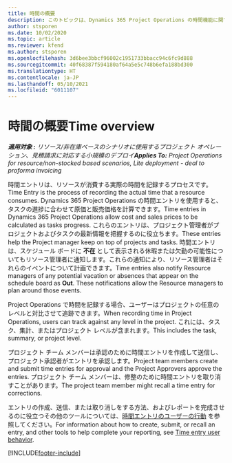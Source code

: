 ```yaml
---
title: 時間の概要
description: このトピックは、Dynamics 365 Project Operations の時間機能に関する情報を提供します。
author: stsporen
ms.date: 10/02/2020
ms.topic: article
ms.reviewer: kfend
ms.author: stsporen
ms.openlocfilehash: 3d6bee3bbcf96002c1951733bbacc94c6fc9d888
ms.sourcegitcommit: 40f68387f594180af64a5e5c748b6efa188bd300
ms.translationtype: HT
ms.contentlocale: ja-JP
ms.lasthandoff: 05/10/2021
ms.locfileid: "6011107"
---
```

# <a name="time-overview"></a><span data-ttu-id="9f801-103">時間の概要</span><span class="sxs-lookup"><span data-stu-id="9f801-103">Time overview</span></span>

<span data-ttu-id="9f801-104">_**適用対象 :** リソース/非在庫ベースのシナリオに使用するプロジェクト オペレーション、見積請求に対応する小規模のデプロイ_</span><span class="sxs-lookup"><span data-stu-id="9f801-104">_**Applies To:** Project Operations for resource/non-stocked based scenarios, Lite deployment - deal to proforma invoicing_</span></span>

<span data-ttu-id="9f801-105">時間エントリは、リソースが消費する実際の時間を記録するプロセスです。</span><span class="sxs-lookup"><span data-stu-id="9f801-105">Time Entry is the process of recording the actual time that a resource consumes.</span></span> <span data-ttu-id="9f801-106">Dynamics 365 Project Operations の時間エントリを使用すると、タスクの進捗に合わせて原価と販売価格を計算できます。</span><span class="sxs-lookup"><span data-stu-id="9f801-106">Time entries in Dynamics 365 Project Operations allow cost and sales prices to be calculated as tasks progress.</span></span> <span data-ttu-id="9f801-107">これらのエントリは、プロジェクト管理者がプロジェクトおよびタスクの最新情報を把握するのに役立ちます。</span><span class="sxs-lookup"><span data-stu-id="9f801-107">These entries help the Project manager keep on top of projects and tasks.</span></span> <span data-ttu-id="9f801-108">時間エントリは、スケジュール ボードに **不在** として表示される休暇または欠勤の可能性についてもリソース管理者に通知します。これらの通知により、リソース管理者はそれらのイベントについて計画できます。</span><span class="sxs-lookup"><span data-stu-id="9f801-108">Time entries also notify Resource managers of any potential vacation or absences that appear on the schedule board as **Out**. These notifications allow the Resource managers to plan around those events.</span></span>

<span data-ttu-id="9f801-109">Project Operations で時間を記録する場合、ユーザーはプロジェクトの任意のレベルと対比させて追跡できます。</span><span class="sxs-lookup"><span data-stu-id="9f801-109">When recording time in Project Operations, users can track against any level in the project.</span></span> <span data-ttu-id="9f801-110">これには、タスク、集計、またはプロジェクト レベルが含まれます。</span><span class="sxs-lookup"><span data-stu-id="9f801-110">This includes the task, summary, or project level.</span></span>

<span data-ttu-id="9f801-111">プロジェクト チーム メンバーは承認のために時間エントリを作成して送信し、プロジェクト承認者がエントリを承認します。</span><span class="sxs-lookup"><span data-stu-id="9f801-111">Project team members create and submit time entries for approval and the Project Approvers approve the entries.</span></span> <span data-ttu-id="9f801-112">プロジェクト チーム メンバーは、修整のために時間エントリを取り消すことがあります。</span><span class="sxs-lookup"><span data-stu-id="9f801-112">The project team member might recall a time entry for corrections.</span></span>

<span data-ttu-id="9f801-113">エントリの作成、送信、または取り消しをする方法、およびレポートを完成させるのに役立つその他のツールについては、[時間エントリのユーザーの行動](ui-behavior-time.md) を参照してください。</span><span class="sxs-lookup"><span data-stu-id="9f801-113">For information about how to create, submit, or recall an entry, and other tools to help complete your reporting, see [Time entry user behavior](ui-behavior-time.md).</span></span>



[!INCLUDE[footer-include](../includes/footer-banner.md)]